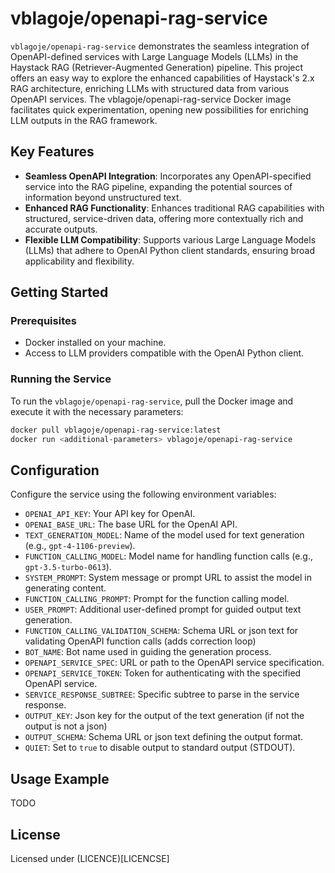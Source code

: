 # vblagoje/openapi-rag-service

`vblagoje/openapi-rag-service` demonstrates the seamless integration of OpenAPI-defined services with Large Language Models (LLMs) in the Haystack RAG (Retriever-Augmented Generation) pipeline. This project offers an easy way to explore the enhanced capabilities of Haystack's 2.x RAG architecture, enriching LLMs with structured data from various OpenAPI services. The vblagoje/openapi-rag-service Docker image facilitates quick experimentation, opening new possibilities for enriching LLM outputs in the RAG framework.
## Key Features

- **Seamless OpenAPI Integration**: Incorporates any OpenAPI-specified service into the RAG pipeline, expanding the potential sources of information beyond unstructured text.
- **Enhanced RAG Functionality**: Enhances traditional RAG capabilities with structured, service-driven data, offering more contextually rich and accurate outputs.
- **Flexible LLM Compatibility**: Supports various Large Language Models (LLMs) that adhere to OpenAI Python client standards, ensuring broad applicability and flexibility.

## Getting Started

### Prerequisites

- Docker installed on your machine.
- Access to LLM providers compatible with the OpenAI Python client.

### Running the Service

To run the `vblagoje/openapi-rag-service`, pull the Docker image and execute it with the necessary parameters:

```sh
docker pull vblagoje/openapi-rag-service:latest
docker run <additional-parameters> vblagoje/openapi-rag-service
```

## Configuration

Configure the service using the following environment variables:

- `OPENAI_API_KEY`: Your API key for OpenAI.
- `OPENAI_BASE_URL`: The base URL for the OpenAI API.
- `TEXT_GENERATION_MODEL`: Name of the model used for text generation (e.g., `gpt-4-1106-preview`).
- `FUNCTION_CALLING_MODEL`: Model name for handling function calls (e.g., `gpt-3.5-turbo-0613`).
- `SYSTEM_PROMPT`: System message or prompt URL to assist the model in generating content.
- `FUNCTION_CALLING_PROMPT`: Prompt for the function calling model.
- `USER_PROMPT`: Additional user-defined prompt for guided output text generation.
- `FUNCTION_CALLING_VALIDATION_SCHEMA`: Schema URL or json text for validating OpenAPI function calls (adds correction loop)
- `BOT_NAME`: Bot name used in guiding the generation process.
- `OPENAPI_SERVICE_SPEC`: URL or path to the OpenAPI service specification.
- `OPENAPI_SERVICE_TOKEN`: Token for authenticating with the specified OpenAPI service.
- `SERVICE_RESPONSE_SUBTREE`: Specific subtree to parse in the service response.
- `OUTPUT_KEY`: Json key for the output of the text generation (if not the output is not a json) 
- `OUTPUT_SCHEMA`: Schema URL or json text defining the output format.
- `QUIET`: Set to `true` to disable output to standard output (STDOUT).

## Usage Example

TODO


## License

Licensed under (LICENCE)[LICENCSE]
